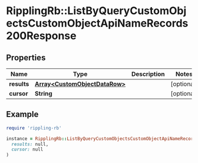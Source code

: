 # RipplingRb::ListByQueryCustomObjectsCustomObjectApiNameRecords200Response

## Properties

| Name | Type | Description | Notes |
| ---- | ---- | ----------- | ----- |
| **results** | [**Array&lt;CustomObjectDataRow&gt;**](CustomObjectDataRow.md) |  | [optional] |
| **cursor** | **String** |  | [optional] |

## Example

```ruby
require 'rippling-rb'

instance = RipplingRb::ListByQueryCustomObjectsCustomObjectApiNameRecords200Response.new(
  results: null,
  cursor: null
)
```

